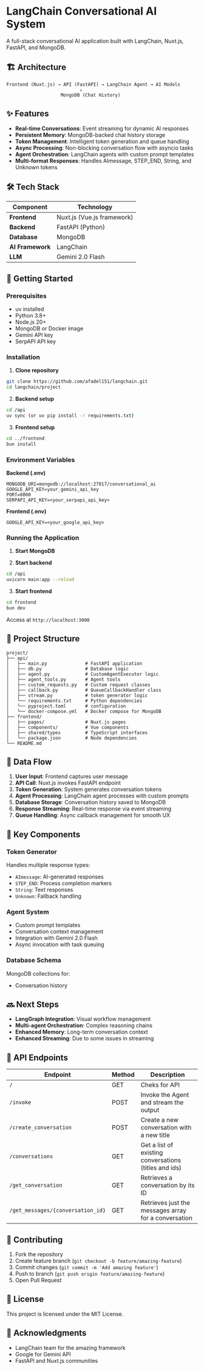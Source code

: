 # LangChain Conversational AI System

A full-stack conversational AI application built with LangChain, Nuxt.js, FastAPI, and MongoDB.

## 🏗️ Architecture

```
Frontend (Nuxt.js) → API (FastAPI) → LangChain Agent → AI Models
                           ↓
                    MongoDB (Chat History)
```

## ✨ Features

- **Real-time Conversations**: Event streaming for dynamic AI responses
- **Persistent Memory**: MongoDB-backed chat history storage
- **Token Management**: Intelligent token generation and queue handling
- **Async Processing**: Non-blocking conversation flow with asyncio tasks
- **Agent Orchestration**: LangChain agents with custom prompt templates
- **Multi-format Responses**: Handles AImessage, STEP_END, String, and Unknown tokens

## 🛠️ Tech Stack

| Component | Technology |
|-----------|------------|
| **Frontend** | Nuxt.js (Vue.js framework) |
| **Backend** | FastAPI (Python) |
| **Database** | MongoDB |
| **AI Framework** | LangChain |
| **LLM** | Gemini 2.0 Flash |

## 🚀 Getting Started

### Prerequisites
- uv installed 
- Python 3.8+
- Node.js 20+
- MongoDB or Docker image
- Gemini API key
- SerpAPI API key

### Installation

1. **Clone repository**
```bash
git clone https://github.com/afadel151/langchain.git
cd langchain/project
```

2. **Backend setup**
```bash
cd /api
uv sync (or uv pip install -r requirements.txt)
```

3. **Frontend setup**
```bash
cd ../frontend
bun install
```

### Environment Variables

**Backend (.env)**
```env
MONGODB_URI=mongodb://localhost:27017/conversational_ai
GOOGLE_API_KEY=your_gemini_api_key
PORT=8000
SERPAPI_API_KEY=<your_serpapi_api_key>
```

**Frontend (.env)**
```env
GOOGLE_API_KEY=<your_google_api_key>
```

### Running the Application

1. **Start MongoDB**


2. **Start backend**
```bash
cd /api
uvicorn main:app --reload 
```

3. **Start frontend**
```bash
cd frontend
bun dev
```

Access at `http://localhost:3000`

## 📁 Project Structure

```
project/
├── api/
│   ├── main.py              # FastAPI application
│   ├── db.py                # Database logic
│   ├── agent.py             # CustomAgentExecutor logic
│   ├── agent_tools.py       # Agent tools
│   ├── custom_requests.py   # Custom request classes
│   ├── callback.py          # QueueCallbackHandler class
│   ├── stream.py            # token generator logic
│   └── requirements.txt     # Python dependencies
│   └── pyproject.toml       # configuration 
│   └── docker-compose.yml   # Docker compose for MongoDB
├── frontend/
│   ├── pages/               # Nuxt.js pages
│   ├── components/          # Vue components
│   ├── shared/types         # TypeScript interfaces
│   └── package.json         # Node dependencies
└── README.md
```

## 🔄 Data Flow

1. **User Input**: Frontend captures user message
2. **API Call**: Nuxt.js invokes FastAPI endpoint
3. **Token Generation**: System generates conversation tokens
4. **Agent Processing**: LangChain agent processes with custom prompts
5. **Database Storage**: Conversation history saved to MongoDB
6. **Response Streaming**: Real-time response via event streaming
7. **Queue Handling**: Async callback management for smooth UX

## 🎯 Key Components

### Token Generator
Handles multiple response types:
- `AImessage`: AI-generated responses
- `STEP_END`: Process completion markers
- `String`: Text responses
- `Unknown`: Fallback handling

### Agent System
- Custom prompt templates
- Conversation context management
- Integration with Gemini 2.0 Flash
- Async invocation with task queuing

### Database Schema
MongoDB collections for:
- Conversation history

## 🔜 Next Steps

- **LangGraph Integration**: Visual workflow management
- **Multi-agent Orchestration**: Complex reasoning chains
- **Enhanced Memory**: Long-term conversation context
- **Enhanced Streaming**: Due to some issues in streaming

## 📝 API Endpoints

| Endpoint | Method | Description |
|----------|--------|-------------|
| `/` | GET | Cheks for API |
| `/invoke` | POST | Invoke the Agent and stream the output |
| `/create_conversation` | POST | Create a new conversation with a new title |
| `/conversations` | GET | Get a list of existing conversations (titles and ids) |
| `/get_conversation` | GET | Retrieves a conversation by its ID |
| `/get_messages/{conversation_id}` | GET | Retrieves just the messages array for a conversation |

## 🤝 Contributing

1. Fork the repository
2. Create feature branch (`git checkout -b feature/amazing-feature`)
3. Commit changes (`git commit -m 'Add amazing feature'`)
4. Push to branch (`git push origin feature/amazing-feature`)
5. Open Pull Request

## 📄 License

This project is licensed under the MIT License.

## 🙏 Acknowledgments

- LangChain team for the amazing framework
- Google for Gemini API
- FastAPI and Nuxt.js communities